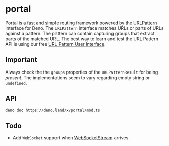 # portal

Portal is a fast and simple routing framework powered by the
[URLPattern](https://developer.mozilla.org/en-US/docs/Web/API/URL_Pattern_API)
interface for Deno. The `URLPattern` interface matches URLs or parts of URLs
against a pattern. The pattern can contain capturing groups that extract parts
of the matched URL. The best way to learn and test the URL Pattern API is using
our free [URL Pattern User Interface](https://dev.zaubrik.com/urlpattern/).

## Important

Always check the the `groups` properties of the `URLPatternResult` for being
_present_. The implementations seem to vary regarding empty string or
`undefined`.

## API

```bash
deno doc https://deno.land/x/portal/mod.ts
```

## Todo

- Add `WebSocket` support when
  [WebSocketStream](https://deno.land/manual/runtime/http_server_apis#websocket-support)
  arrives.
